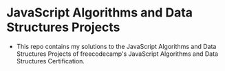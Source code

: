# JavaScript Algorithms and Data Structures Projects

- This repo contains my solutions to the JavaScript Algorithms and Data Structures Projects of freecodecamp's JavaScript Algorithms and Data Structures Certification.
